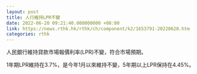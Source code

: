```yaml
---
layout: post
title: 人行維持LPR不變
date: 2022-06-20 09:21:40.000000000 +08:00
link: https://news.rthk.hk/rthk/ch/component/k2/1653791-20220620.htm
categories: rthk
---
```


人民銀行維持貸款市場報價利率(LPR)不變，符合市場預期。

1年期LPR維持在3.7%，是今年1月以來維持不變，5年期以上LPR保持在4.45%。
